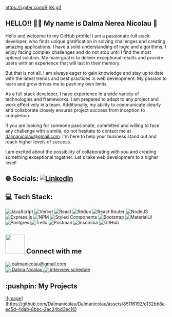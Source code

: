 https://i.gifer.com/RjSK.gif


 
## HELLO!! 👋👋 My name is Dalma Nerea Nicolau 🤩
 
Hello and welcome to my GitHub profile! I am a passionate full stack developer, who finds unique gratification in solving challenges and creating amazing applications. I have a solid understanding of logic and algorithms, I enjoy facing complex challenges and do not stop until I find the most optimal solution. My main goal is to deliver exceptional results and provide users with an experience that will last in their memory.

But that is not all. I am always eager to gain knowledge and stay up to date with the latest trends and best practices in web development. My passion to learn and grow drives me to push my own limits.

As a full stack developer, I have experience in a wide variety of technologies and frameworks. I am prepared to adapt to any project and work effectively in a team. Additionally, my ability to communicate clearly and collaborate closely ensures project success from inception to completion.

If you are looking for someone passionate, committed and willing to face any challenge with a smile, do not hesitate to contact me at dalmanicolau@gmail.com. I'm here to help your business stand out and reach higher levels of success.

I am excited about the possibility of collaborating with you and creating something exceptional together. Let's take web development to a higher level!

## 🌐 Socials: [![LinkedIn](https://img.shields.io/badge/LinkedIn-%230077B5.svg?logo=linkedin&logoColor=white)](https://www.linkedin.com/in/dalma-nicolau-1a9620268) 

## 💻 Tech Stack:

 ![JavaScript](https://img.shields.io/badge/javascript-%23323330.svg?style=for-the-badge&logo=javascript&logoColor=%23F7DF1E) ![Vercel](https://img.shields.io/badge/vercel-%23000000.svg?style=for-the-badge&logo=vercel&logoColor=white)  ![React](https://img.shields.io/badge/react-%2320232a.svg?style=for-the-badge&logo=react&logoColor=%2361DAFB) ![Redux](https://img.shields.io/badge/redux-%23593d88.svg?style=for-the-badge&logo=redux&logoColor=white) ![React Router](https://img.shields.io/badge/React_Router-CA4245?style=for-the-badge&logo=react-router&logoColor=white) ![NodeJS](https://img.shields.io/badge/node.js-6DA55F?style=for-the-badge&logo=node.js&logoColor=white) ![Express.js](https://img.shields.io/badge/express.js-%23404d59.svg?style=for-the-badge&logo=express&logoColor=%2361DAFB) ![NPM](https://img.shields.io/badge/NPM-%23000000.svg?style=for-the-badge&logo=npm&logoColor=white)   ![Styled Components](https://img.shields.io/badge/styled--components-DB7093?style=for-the-badge&logo=styled-components&logoColor=white) ![Bootstrap](https://img.shields.io/badge/bootstrap-%23563D7C.svg?style=for-the-badge&logo=bootstrap&logoColor=white) ![MaterialUI](https://img.shields.io/badge/materialui-%234ea94b.svg?style=for-the-badge&logo=materialui&logoColor=white) ![Postgres](https://img.shields.io/badge/postgres-%23316192.svg?style=for-the-badge&logo=postgresql&logoColor=white)  ![Trello](https://img.shields.io/badge/Trello-%23026AA7.svg?style=for-the-badge&logo=Trello&logoColor=white) ![Postman](https://img.shields.io/badge/Postman-FF6C37?style=for-the-badge&logo=postman&logoColor=white)  ![Insomnia](https://img.shields.io/badge/Insomnia-black?style=for-the-badge&logo=insomnia&logoColor=5849BE) ![GitHub](https://img.shields.io/badge/github-%23121011.svg?style=for-the-badge&logo=github&logoColor=white)

## <img src='https://raw.githubusercontent.com/ShahriarShafin/ShahriarShafin/main/Assets/handshake.gif' width="60px"> Connect with me

<p>
    <a href="dalmanicolau@gmail.com">
      <img align="center" src="https://user-images.githubusercontent.com/76783198/182482940-c4a2a044-de93-4450-b354-9628cbb175c9.svg"/>
      dalmanicolau@gmail.com
    </a>    
    <br>
    <a href="https://www.linkedin.com/in/dalma-nicolau-1a9620268">
      <img align="center" src="https://user-images.githubusercontent.com/76783198/182481396-19c89e94-f3ba-4e33-9df4-f5b7a094cf8f.svg"/>
      Dalma Nicolau
    </a>
  <a href="[dalmanicolau@gmail.com](https://calendar.app.google/mbnt6NLE835y7PNf8)">
      <img align="center" src="https://user-images.githubusercontent.com/76783198/182482940-c4a2a044-de93-4450-b354-9628cbb175c9.svg"/>
      interview schedule
    </a>
<p/>
<h2>
  :pushpin: My Projects
  </h2>
  <a href = "https://www.youtube.com/watch?v=dWBd5gn2RHw">
   ![image](https://github.com/Dalmanicolau/Dalmanicolau/assets/85116192/c132bb8a-ec5d-4dab-8bbc-2ac24bd3ec16)

